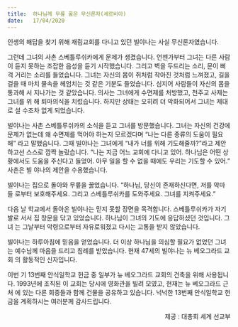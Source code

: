 ```yaml
---
title:  하나님께 무릎 꿇은 무신론자(세르비아)
date:   17/04/2020
---
```


인생의 해답을 찾기 위해 재림교회를 다니고 있던 빌야나는 사실 무신론자였습니다.

그런데 그녀의 사촌 스베틀루쉬카에게 문제가 생겼습니다. 언젠가부터 그녀는 다른 사람
이 듣지 못하는 조잡한 음성을 듣기 시작했습니다. 그리고 벽을 두드리는 소리, 문이 삐걱
거리는 소리를 들었습니다. 그녀는 자신의 몸이 쥐처럼 작아진 것처럼 느껴졌고, 길을 걸을
때 마치 물속을 헤엄치는 것 같은 기분도 들었습니다. 심지어 사람들이 자신의 몸을 통과해
서 지나가는 것 같았습니다. 의사는 그녀에게 수면제를 처방했고, 천주교 사제는 그녀를 위
해 퇴마의식을 치렀습니다. 하지만 상태는 오히려 더 악화되어서 그녀는 제대로 설 수조차
없게 되었습니다.

빌야나는 사촌 스베틀루쉬카의 소식을 듣고 그녀를 방문했습니다. 그녀는 자신의 건강에
문제가 없는데 왜 수면제를 먹어야 하는지 모르겠다며 “나는 다른 종류의 도움이 필요해”
라고 말했습니다. 그때 빌야나는 그녀에게 “내가 너를 위해 기도해줄까?”라고 제안하고선
스스로 깜짝 놀랐습니다. “나는 지금 어느 교회에 다니고 있어. 하나님은 어떤 상황에서도
도움을 주신다고 들었어. 아무 일을 할 수 없을 때에도 우리는 기도할 수 있어.” 사촌은 빌
야나의 제안을 수용했습니다.

빌야나는 집으로 돌아와 무릎을 꿇었습니다. “하나님, 당신이 존재하신다면, 저를 악마들
로부터 보호해주세요. 그리고 스베틀루쉬카를 도와주세요. 그녀를 지켜주세요.”

다음 날 학교에서 돌아온 빌야나는 믿지 못할 장면을 목격합니다. 스베틀루쉬카가 자기
발로 서서 집 창문을 닦고 있었습니다. 하나님이 그녀의 기도에 응답하셨던 것입니다. 그녀
는 그날부터 악령으로부터 자유로워졌고 다시는 고통을 받지 않았습니다.

빌야나는 하루아침에 믿음을 얻었습니다. 더 이상 하나님을 의심할 필요가 없었던 그녀
는 예수님께 마음을 드리고 침례를 받았습니다. 현재 47세의 빌야나는 뉴 베오그라드 교회
의 활동적인 신자입니다.

이번 기 13번째 안식일학교 헌금 중 일부가 뉴 베오그라드 교회의 건축을 위해 사용됩니
다. 1993년에 조직된 이 교회는 당시에 영화관을 빌려 모였고, 현재는 뉴 베오그라드 근처
에 있는 다른 회중들과 함께 건물을 공유하고 있습니다. 넉넉한 13번째 안식일학교 헌금을
계획하시는 여러분께 감사드립니다.

<p style="text-align: right">제공 : 대총회 세계 선교부</p>